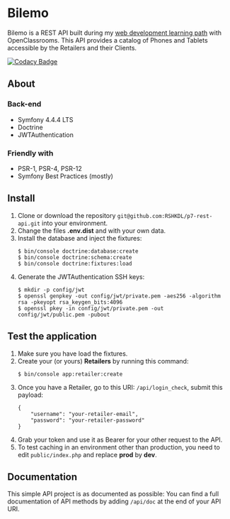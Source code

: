# Bilemo

Bilemo is a REST API built during my [web development learning path](https://openclassrooms.com/fr/paths/59-developpeur-dapplication-php-symfony) with OpenClassrooms.
This API provides a catalog of Phones and Tablets accessible by the Retailers and their Clients.

[![Codacy Badge](https://api.codacy.com/project/badge/Grade/5788f5542f9d46c1a6d8fb9852a9e6d9)](https://www.codacy.com/app/RSHKDL/p7-rest-api?utm_source=github.com&amp;utm_medium=referral&amp;utm_content=RSHKDL/p7-rest-api&amp;utm_campaign=Badge_Grade)

## About
### Back-end

* Symfony 4.4.4 LTS
* Doctrine
* JWTAuthentication
### Friendly with

* PSR-1, PSR-4, PSR-12
* Symfony Best Practices (mostly)

## Install

1. Clone or download the repository `git@github.com:RSHKDL/p7-rest-api.git` into your environment.
2. Change the files **.env.dist** and with your own data.
3. Install the database and inject the fixtures:
    ```
    $ bin/console doctrine:database:create
    $ bin/console doctrine:schema:create
    $ bin/console doctrine:fixtures:load
    ```
4. Generate the JWTAuthentication SSH keys:
    ```
    $ mkdir -p config/jwt
    $ openssl genpkey -out config/jwt/private.pem -aes256 -algorithm rsa -pkeyopt rsa_keygen_bits:4096
    $ openssl pkey -in config/jwt/private.pem -out config/jwt/public.pem -pubout
    ```

## Test the application

1. Make sure you have load the fixtures.
2. Create your (or yours) **Retailers** by running this command:
    ```
    $ bin/console app:retailer:create
    ```
3. Once you have a Retailer, go to this URI: `/api/login_check`, submit this payload:
    ```
    {
        "username": "your-retailer-email",
        "password": "your-retailer-password"
    }
    ```
4. Grab your token and use it as Bearer for your other request to the API.
5. To test caching in an environment other than production, you need to edit `public/index.php` and replace **prod** by **dev**.


## Documentation
This simple API project is as documented as possible:
You can find a full documentation of API methods by adding `/api/doc` at the end of your API URI.
